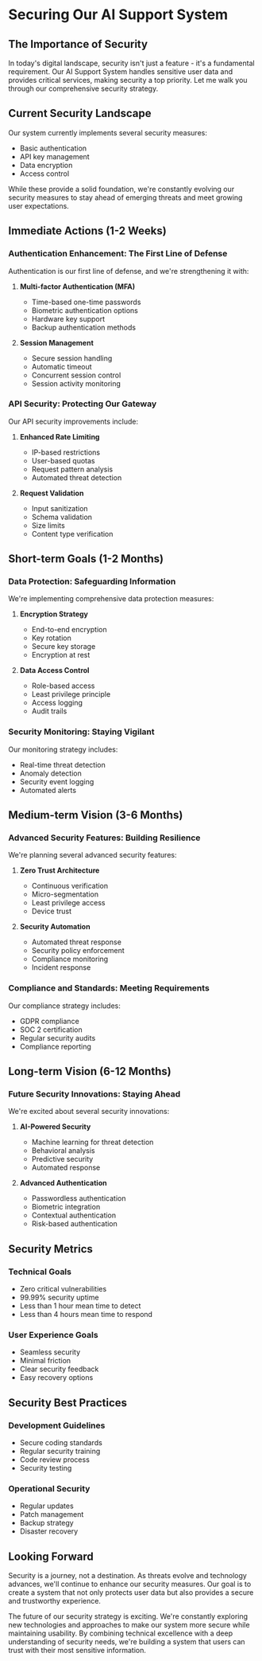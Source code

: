 # Securing Our AI Support System

## The Importance of Security

In today's digital landscape, security isn't just a feature - it's a fundamental requirement. Our AI Support System handles sensitive user data and provides critical services, making security a top priority. Let me walk you through our comprehensive security strategy.

## Current Security Landscape

Our system currently implements several security measures:
- Basic authentication
- API key management
- Data encryption
- Access control

While these provide a solid foundation, we're constantly evolving our security measures to stay ahead of emerging threats and meet growing user expectations.

## Immediate Actions (1-2 Weeks)

### Authentication Enhancement: The First Line of Defense

Authentication is our first line of defense, and we're strengthening it with:

1. **Multi-factor Authentication (MFA)**
   - Time-based one-time passwords
   - Biometric authentication options
   - Hardware key support
   - Backup authentication methods

2. **Session Management**
   - Secure session handling
   - Automatic timeout
   - Concurrent session control
   - Session activity monitoring

### API Security: Protecting Our Gateway

Our API security improvements include:

1. **Enhanced Rate Limiting**
   - IP-based restrictions
   - User-based quotas
   - Request pattern analysis
   - Automated threat detection

2. **Request Validation**
   - Input sanitization
   - Schema validation
   - Size limits
   - Content type verification

## Short-term Goals (1-2 Months)

### Data Protection: Safeguarding Information

We're implementing comprehensive data protection measures:

1. **Encryption Strategy**
   - End-to-end encryption
   - Key rotation
   - Secure key storage
   - Encryption at rest

2. **Data Access Control**
   - Role-based access
   - Least privilege principle
   - Access logging
   - Audit trails

### Security Monitoring: Staying Vigilant

Our monitoring strategy includes:
- Real-time threat detection
- Anomaly detection
- Security event logging
- Automated alerts

## Medium-term Vision (3-6 Months)

### Advanced Security Features: Building Resilience

We're planning several advanced security features:

1. **Zero Trust Architecture**
   - Continuous verification
   - Micro-segmentation
   - Least privilege access
   - Device trust

2. **Security Automation**
   - Automated threat response
   - Security policy enforcement
   - Compliance monitoring
   - Incident response

### Compliance and Standards: Meeting Requirements

Our compliance strategy includes:
- GDPR compliance
- SOC 2 certification
- Regular security audits
- Compliance reporting

## Long-term Vision (6-12 Months)

### Future Security Innovations: Staying Ahead

We're excited about several security innovations:

1. **AI-Powered Security**
   - Machine learning for threat detection
   - Behavioral analysis
   - Predictive security
   - Automated response

2. **Advanced Authentication**
   - Passwordless authentication
   - Biometric integration
   - Contextual authentication
   - Risk-based authentication

## Security Metrics

### Technical Goals
- Zero critical vulnerabilities
- 99.99% security uptime
- Less than 1 hour mean time to detect
- Less than 4 hours mean time to respond

### User Experience Goals
- Seamless security
- Minimal friction
- Clear security feedback
- Easy recovery options

## Security Best Practices

### Development Guidelines
- Secure coding standards
- Regular security training
- Code review process
- Security testing

### Operational Security
- Regular updates
- Patch management
- Backup strategy
- Disaster recovery

## Looking Forward

Security is a journey, not a destination. As threats evolve and technology advances, we'll continue to enhance our security measures. Our goal is to create a system that not only protects user data but also provides a secure and trustworthy experience.

The future of our security strategy is exciting. We're constantly exploring new technologies and approaches to make our system more secure while maintaining usability. By combining technical excellence with a deep understanding of security needs, we're building a system that users can trust with their most sensitive information. 